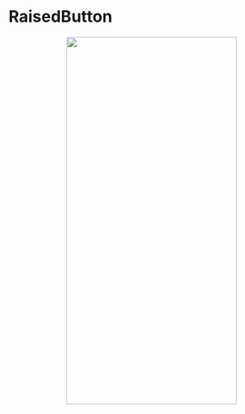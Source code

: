 # RaisedButton
<p align="center">
<img src="https://docs.google.com/uc?id=1oJKinkuLVo5f-MZ2QKWStxSUaGA8j8Hs" height="649" width="300">
</p>

```dart

```
